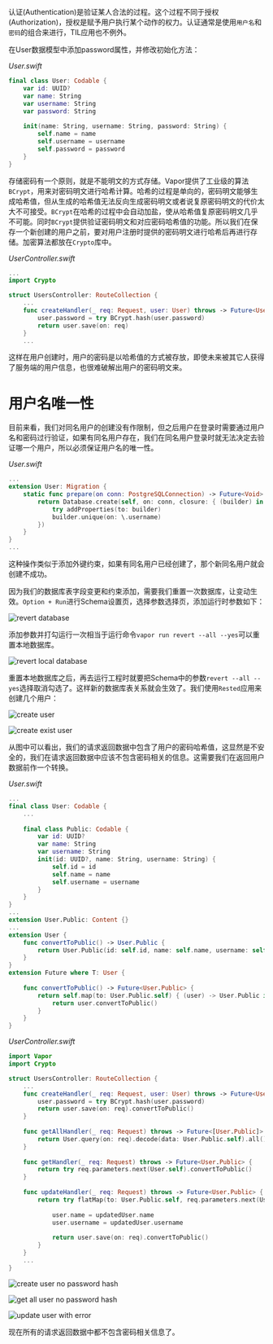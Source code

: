 认证(Authentication)是验证某人合法的过程。这个过程不同于授权(Authorization)，授权是赋予用户执行某个动作的权力。认证通常是使用`用户名`和`密码`的组合来进行，TIL应用也不例外。

在User数据模型中添加password属性，并修改初始化方法：

*User.swift*
```swift 
final class User: Codable {
    var id: UUID?
    var name: String
    var username: String
    var password: String
    
    init(name: String, username: String, password: String) {
        self.name = name
        self.username = username
        self.password = password
    }
}
```

存储密码有一个原则，就是不能明文的方式存储。Vapor提供了工业级的算法`BCrypt`，用来对密码明文进行哈希计算。哈希的过程是单向的，密码明文能够生成哈希值，但从生成的哈希值无法反向生成密码明文或者说复原密码明文的代价太大不可接受。`BCrypt`在哈希的过程中会自动加盐，使从哈希值复原密码明文几乎不可能。同时`BCrypt`提供验证密码明文和对应密码哈希值的功能。所以我们在保存一个新创建的用户之前，要对用户注册时提供的密码明文进行哈希后再进行存储。加密算法都放在`Crypto`库中。

*UserController.swift*
```swift
...
import Crypto

struct UsersController: RouteCollection {
    ...
    func createHandler(_ req: Request, user: User) throws -> Future<User> {
        user.password = try BCrypt.hash(user.password)
        return user.save(on: req)
    }
    ...
```
这样在用户创建时，用户的密码是以哈希值的方式被存放，即使未来被其它人获得了服务端的用户信息，也很难破解出用户的密码明文来。

# 用户名唯一性
目前来看，我们对同名用户的创建没有作限制，但之后用户在登录时需要通过用户名和密码过行验证，如果有同名用户存在，我们在同名用户登录时就无法决定去验证哪一个用户，所以必须保证用户名的唯一性。

*User.swift*
```swift
...
extension User: Migration {
    static func prepare(on conn: PostgreSQLConnection) -> Future<Void> {
        return Database.create(self, on: conn, closure: { (builder) in
            try addProperties(to: builder)
            builder.unique(on: \.username)
        })
    }
}
...
```
这种操作类似于添加外键约束，如果有同名用户已经创建了，那个新同名用户就会创建不成功。

因为我们的数据库表字段变更和约束添加，需要我们重置一次数据库，让变动生效。`Option + Run`进行Schema设置页，选择参数选择页，添加运行时参数如下：

![revert database](/assets/xcode-revert-all-yes.png)

添加参数并打勾运行一次相当于运行命令`vapor run revert --all --yes`可以重置本地数据库。

![revert local database](/assets/revert-local-database.png)

重置本地数据库之后，再去运行工程时就要把Schema中的参数`revert --all --yes`选择取消勾选了。这样新的数据库表关系就会生效了。我们使用`Rested`应用来创建几个用户：

![create user](/assets/create-user.png)

![create exist user](/assets/create-exist-user.png)


从图中可以看出，我们的请求返回数据中包含了用户的密码哈希值，这显然是不安全的，我们在请求返回数据中应该不包含密码相关的信息。这需要我们在返回用户数据前作一个转换。

*User.swift*
```swift
...
final class User: Codable {
    ...
    
    final class Public: Codable {
        var id: UUID?
        var name: String
        var username: String
        init(id: UUID?, name: String, username: String) {
            self.id = id
            self.name = name
            self.username = username
        }
    }
}
...
extension User.Public: Content {}
...
extension User {
    func convertToPublic() -> User.Public {
        return User.Public(id: self.id, name: self.name, username: self.username)
    }
}
extension Future where T: User {
    
    func convertToPublic() -> Future<User.Public> {
        return self.map(to: User.Public.self) { (user) -> User.Public in
            return user.convertToPublic()
        }
    }
}
```

*UserController.swift*
```swift
import Vapor
import Crypto

struct UsersController: RouteCollection {
    ...
    func createHandler(_ req: Request, user: User) throws -> Future<User.Public> {
        user.password = try BCrypt.hash(user.password)
        return user.save(on: req).convertToPublic()
    }
    
    func getAllHandler(_ req: Request) throws -> Future<[User.Public]> {
        return User.query(on: req).decode(data: User.Public.self).all()
    }
    
    func getHandler(_ req: Request) throws -> Future<User.Public> {
        return try req.parameters.next(User.self).convertToPublic()
    }
    
    func updateHandler(_ req: Request) throws -> Future<User.Public> {
        return try flatMap(to: User.Public.self, req.parameters.next(User.self), req.content.decode(User.self)) { (user, updatedUser) -> Future<User.Public> in
            
            user.name = updatedUser.name
            user.username = updatedUser.username
            
            return user.save(on: req).convertToPublic()
        }
    }
    ...
}
```

![create user no password hash](/assets/create-user-no-password-hash.png)

![get all user no password hash](/assets/get-all-users-no-password-hash.png)

![update user with error](/assets/update-user-with-error.png)

现在所有的请求返回数据中都不包含密码相关信息了。
